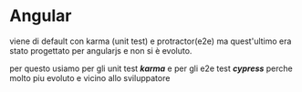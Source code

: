 # Angular

viene di default con karma \(unit test\) e protractor\(e2e\) ma quest'ultimo era stato progettato per angularjs e non si è evoluto.

per questo usiamo per gli unit test _**karma**_ e per gli e2e test _**cypress**_ perche molto piu evoluto e vicino allo sviluppatore

